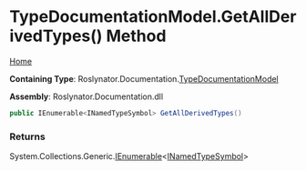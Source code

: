 <a name="_top"></a>

# TypeDocumentationModel\.GetAllDerivedTypes\(\) Method

[Home](../../../../README.md#_top)

**Containing Type**: Roslynator\.Documentation\.[TypeDocumentationModel](../README.md#_top)

**Assembly**: Roslynator\.Documentation\.dll

```csharp
public IEnumerable<INamedTypeSymbol> GetAllDerivedTypes()
```

### Returns

System\.Collections\.Generic\.[IEnumerable](https://docs.microsoft.com/en-us/dotnet/api/system.collections.generic.ienumerable-1)\<[INamedTypeSymbol](https://docs.microsoft.com/en-us/dotnet/api/microsoft.codeanalysis.inamedtypesymbol)>

